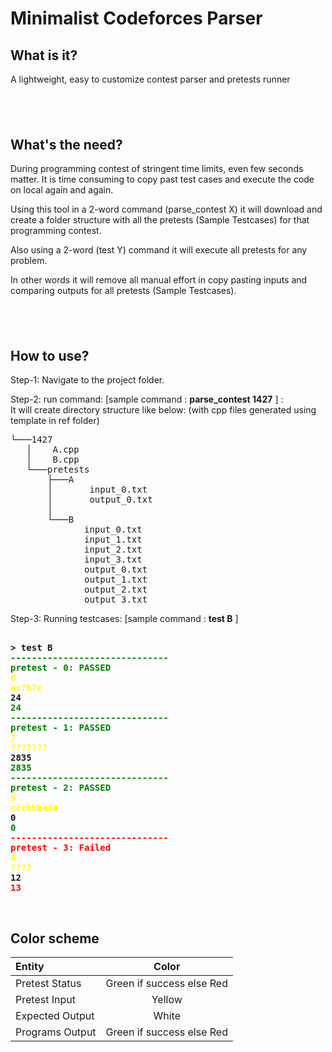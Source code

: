 # Minimalist Codeforces Parser

## What is it?
A lightweight, easy to customize contest parser and pretests runner

## <br>
## What's the need?
During programming contest of stringent time limits, even few seconds matter. It is time consuming to copy past test cases and execute the code on local again and again.

Using this tool in a 2-word command (parse_contest X) it will download and create a folder structure with all the pretests (Sample Testcases) for that programming contest. 

Also using a 2-word (test Y) command it will execute all pretests for any problem.

In other words it will remove all manual effort in copy pasting inputs and comparing outputs for all pretests (Sample Testcases).

## <br>
## How to use?

Step-1: Navigate to the project folder.

Step-2: run command: [sample command : <b> parse_contest 1427</b> ] : <br>It will create directory structure like below: (with cpp files generated using template in ref folder)
<pre>
└───1427
   │    A.cpp
   │    B.cpp
   └───pretests
       ├───A
       │       input_0.txt
       │       output_0.txt
       │
       └───B
              input_0.txt
              input_1.txt
              input_2.txt
              input_3.txt
              output_0.txt
              output_1.txt
              output_2.txt
              output_3.txt
</pre>

Step-3: Running testcases: [sample command : <b> test B</b> ]
<br>
<pre>

<b>> test B
<span style="color: green;">------------------------------
pretest - 0: PASSED</span>
<span style="color: yellow;">6
ac?b?c</span>
24
<span style="color: green;">24</span>
<span style="color: green;">------------------------------
pretest - 1: PASSED</span>
<span style="color: yellow;">7
???????</span>
2835
<span style="color: green;">2835</span>
<span style="color: green;">------------------------------
pretest - 2: PASSED</span>
<span style="color: yellow;">9
cccbbbaaa</span>
0
<span style="color: green;">0</span>
<span style="color: red;">------------------------------
pretest - 3: Failed</span>
<span style="color: yellow;">4
????</span>
12
<span style="color: red;">13</span>
</b></pre>

<br>

## Color scheme

| Entity      | Color |
| :---        |    :----:   |
| Pretest Status      | Green if success else Red       |
| Pretest Input   | Yellow        |
| Expected Output  | White        |
| Programs Output  | Green if success else Red          |

